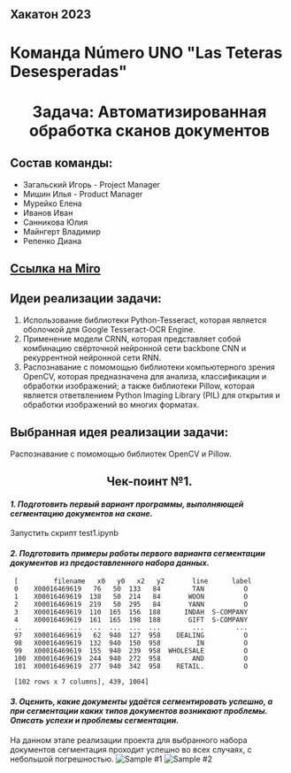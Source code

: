 ## Хакатон 2023
# Команда Número UNO "Las Teteras Desesperadas"
<h1 align="center">Задача: Автоматизированная обработка сканов документов 

## Состав команды:
- Загальский Игорь - Project Manager
- Мишин Илья - Product Manager
- Мурейко Елена
- Иванов Иван
- Санникова Юлия
- Майнгерт Владимир
- Репенко Диана

## <a href="https://miro.com/app/board/uXjVP2DInDc=/?moveToWidget=3458764543238787224&cot=14" target="_blank">Ссылка на Miro</a> 
 
## Идеи реализации задачи:
1) Использование библиотеки Python-Tesseract, которая является оболочкой для Google Tesseract-OCR Engine. 
2) Применение модели CRNN, которая представляет собой комбинацию свёрточной нейронной сети backbone CNN и рекуррентной нейронной сети RNN. 
3) Распознавание с помомощью библиотеки компьютерного зрения OpenCV, которая предназначена для анализа, классификации и обработки изображений; а также библиотеки Pillow, которая является ответвлением Python Imaging Library (PIL) для открытия и обработки изображений во многих форматах. 
 
## Выбранная идея реализации задачи:
Распознавание с помомощью библиотек OpenCV и Pillow.
 
<h2 align="center">Чек-поинт №1.  

#### *1. Подготовить первый вариант программы, выполняющей сегментацию документов на скане.*
Запустить скрипт test1.ipynb 
#### *2. Подготовить примеры работы первого варианта сегментации документов из предоставленного набора данных.*
```
 [         filename   x0   y0   x2   y2       line      label
 0    X00016469619   76   50  133   84        TAN          O
 1    X00016469619  138   50  214   84       WOON          O
 2    X00016469619  219   50  295   84       YANN          O
 3    X00016469619  110  165  156  188      INDAH  S-COMPANY
 4    X00016469619  161  165  198  188       GIFT  S-COMPANY
 ..            ...  ...  ...  ...  ...        ...        ...
 97   X00016469619   62  940  127  958    DEALING          O
 98   X00016469619  132  940  150  958         IN          O
 99   X00016469619  155  940  239  958  WHOLESALE          O
 100  X00016469619  244  940  272  958        AND          O
 101  X00016469619  277  940  342  958    RETAIL.          O
 
 [102 rows x 7 columns], 439, 1004]
```
#### *3. Оценить, какие документы удаётся сегментировать успешно, а при сегментации каких типов документов возникают проблемы. Описать успехи и проблемы сегментации.*
На данном этапе реализации проекта для выбранного набора документов сегментация проходит успешно во всех случаях, с небольшой погрешностью.
![Sample #1](https://drive.google.com/file/d/1ueLAUqPCeMFbW5JbhcK39Wdn-5Wul5o6/view?usp=share_link)
![Sample #2](https://drive.google.com/file/d/1uHlUIb54Ab8ouJ6tgb0XnCboHdFu2oYP/view?usp=share_link)
